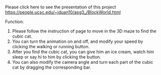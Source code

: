 Please click here to see the presentation of this project https://people.ucsc.edu/~jduan10/asg3_/BlockWorld.html

Function:

1. Please follow the instruction of page to move in the 3D maze to find the cubic cat. 
2. You can turn the animation on and off, and modify your speed by clicking the walking or running button.
3. After you find the cubic cat, you can give him an ice cream, watch him sleep or say hi to him by clicking the button. 
4. You can also modify the camera angle and turn each part of the cubic cat by dragging the corresponding bar.
